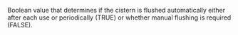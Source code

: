 ﻿Boolean value that determines if the cistern is flushed automatically either after each use or periodically (TRUE) or whether manual flushing is required (FALSE).
